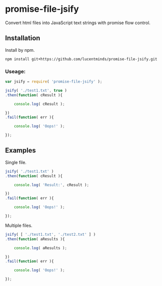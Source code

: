 # promise-file-jsify
Convert html files into JavaScript text strings with promise flow control.


## Installation

Install by npm.

```shell
npm install git+https://github.com/lucentminds/promise-file-jsify.git
```

### Useage:

```js
var jsify = require( 'promise-file-jsify' );

jsify( './test1.txt', true )
.then(function( cResult ){

    console.log( cResult );

})
.fail(function( err ){

    console.log( 'Oops!' );

});
```

## Examples

Single file.

```js
jsify( './test1.txt' )
.then(function( cResult ){

    console.log( 'Result:', cResult );

})
.fail(function( err ){

    console.log( 'Oops!' );

});
```

Multiple files.

```js
jsify( [ './test1.txt', './test2.txt' ] )
.then(function( aResults ){

    console.log( aResults );

})
.fail(function( err ){

    console.log( 'Oops!' );

});
```
